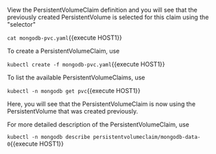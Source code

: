 
View the PersistentVolumeClaim definition and you will see that the previously created PersistentVolume is selected for this claim using the "selector"

`cat mongodb-pvc.yaml`{{execute HOST1}}

To create a PersistentVolumeClaim, use

`kubectl create -f mongodb-pvc.yaml`{{execute HOST1}}

To list the available PersistentVolumeClaims, use

`kubectl -n mongodb get pvc`{{execute HOST1}}

Here, you will see that the PersistentVolumeClaim is now using the PersistentVolume that was created previously.

For more detailed description of the PersistentVolumeClaim, use

`kubectl -n mongodb describe persistentvolumeclaim/mongodb-data-0`{{execute HOST1}}

